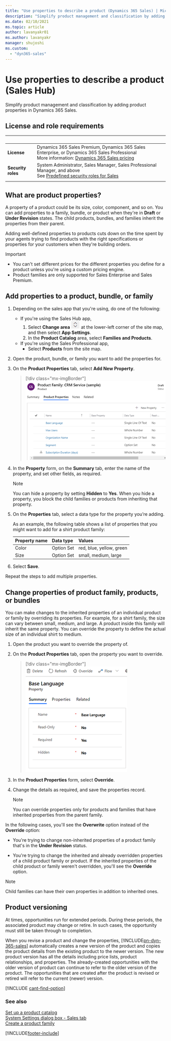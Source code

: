 ```yaml
---
title: "Use properties to describe a product (Dynamics 365 Sales) | MicrosoftDocs"
description: "Simplify product management and classification by adding product properties in Dynamics 365 Sales."
ms.date: 02/10/2021
ms.topic: article
author: lavanyakr01
ms.author: lavanyakr
manager: shujoshi
ms.custom: 
  - "dyn365-sales"
---
```

# Use properties to describe a product (Sales Hub) 

Simplify product management and classification by adding product properties in Dynamics 365 Sales.

## License and role requirements

| &nbsp; | &nbsp; |  
|-----------------------|---------|
| **License** | Dynamics 365 Sales Premium, Dynamics 365 Sales Enterprise, or Dynamics 365 Sales Professional  <br>More information: [Dynamics 365 Sales pricing](https://dynamics.microsoft.com/sales/pricing/) |
| **Security roles** | System Administrator, Sales Manager, Sales Professional Manager, and above <br> See [Predefined security roles for Sales](security-roles-for-sales.md)|
|||

## What are product properties?

A property of a product could be its size, color, component, and so on. You can add properties to a family, bundle, or product when they're in **Draft** or **Under Revision** states. The child products, bundles, and families inherit the properties from their parent.  

Adding well-defined properties to products cuts down on the time spent by your agents trying to find products with the right specifications or properties for your customers when they're building orders.  

> [!IMPORTANT]
> - You can't set different prices for the different properties you define for a product unless you're using a custom pricing engine.  
> - Product families are only supported for Sales Enterprise and Sales Premium.  

## Add properties to a product, bundle, or family

1. Depending on the sales app that you're using, do one of the following:
 
    -  If you're using the Sales Hub app, 
        1. Select **Change area** ![Icon to change the work area.](media/change-area-icon.png "Icon to change the work area") at the lower-left corner of the site map, and then select **App Settings**. 
        1. In the **Product Catalog** area, select **Families and Products**. 
   - If you're using the Sales Professional app,
       - Select **Products** from the site map.  

3. Open the product, bundle, or family you want to add the properties for.

3. On the **Product Properties** tab, select **Add New Property**.

    > [!div class="mx-imgBorder"]
    > ![Add new properties to a product family.](media/add-new-properties.png "Add new properties to a product family")

4. In the **Property** form, on the **Summary** tab, enter the name of the property, and set other fields, as required.

   > [!NOTE]
   > You can hide a property by setting **Hidden** to **Yes**. When you hide a property, you block the child families or products from inheriting that property. 

5. On the **Properties** tab, select a data type for the property you’re adding.

    As an example, the following table shows a list of properties that you might want to add for a shirt product family:  


   | Property name | Data type  |          Values          |
   |---------------|------------|--------------------------|
   |     Color     | Option Set | red, blue, yellow, green |
   |     Size      | Option Set |   small, medium, large   |


6. Select **Save**. 

Repeat the steps to add multiple properties. 

## Change properties of product family, products, or bundles

You can make changes to the inherited properties of an individual product or family by overriding its properties. For example, for a shirt family, the size can vary between small, medium, and large. A product inside this family will inherit the same property. You can override the property to define the actual size of an individual shirt to medium.  

1. Open the product you want to override the property of.  

2. On the **Product Properties** tab, open the property you want to override. 

   > [!div class="mx-imgBorder"]
   > ![Override property of a product.](media/override-property.png "Override property of a product")

3. In the **Product Properties** form, select **Override**.  

4. Change the details as required, and save the properties record.  

   > [!NOTE]
   > You can override properties only for products and families that have inherited properties from the parent family.  

In the following cases, you'll see the **Overwrite** option instead of the **Override** option:  

-   You're trying to change non-inherited properties of a product family that's in the **Under Revision** status.  
    
-   You're trying to change the inherited and already overridden properties of a child product family or product. If the inherited properties of the child product or family weren't overridden, you'll see the **Override** option.  

> [!NOTE]
> Child families can have their own properties in addition to inherited ones.  


## Product versioning
At times, opportunities run for extended periods. During these periods, the associated product may change or retire. In such cases, the opportunity must still be taken through to completion.  

When you revise a product and change the properties, [!INCLUDE[pn-dyn-365-sales](../includes/pn-dyn-365-sales.md)] automatically creates a new version of the product and copies the product details from the existing product to the newer version. The new product version has all the details including price lists, product relationships, and properties. The already-created opportunities with the older version of product can continue to refer to the older version of the product. The opportunities that are created after the product is revised or retired will refer to the current (newer) version.  

[!INCLUDE [cant-find-option](../includes/cant-find-option.md)]

### See also  
 [Set up a product catalog](set-up-product-catalog-walkthrough.md)   
 [System Settings dialog box - Sales tab](/power-platform/admin/system-settings-dialog-box-sales-tab)   
 [Create a product family](../sales-enterprise/create-product-family.md)


[!INCLUDE[footer-include](../includes/footer-banner.md)]
